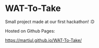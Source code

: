 # WAT-To-Take
Small project made at our first hackathon! :D

Hosted on Github Pages:

https://martiul.github.io/WAT-To-Take/
